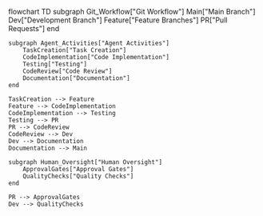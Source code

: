 flowchart TD
    subgraph Git_Workflow["Git Workflow"]
        Main["Main Branch"]
        Dev["Development Branch"]
        Feature["Feature Branches"]
        PR["Pull Requests"]
    end
    
    subgraph Agent_Activities["Agent Activities"]
        TaskCreation["Task Creation"]
        CodeImplementation["Code Implementation"]
        Testing["Testing"]
        CodeReview["Code Review"]
        Documentation["Documentation"]
    end
    
    TaskCreation --> Feature
    Feature --> CodeImplementation
    CodeImplementation --> Testing
    Testing --> PR
    PR --> CodeReview
    CodeReview --> Dev
    Dev --> Documentation
    Documentation --> Main
    
    subgraph Human_Oversight["Human Oversight"]
        ApprovalGates["Approval Gates"]
        QualityChecks["Quality Checks"]
    end
    
    PR --> ApprovalGates
    Dev --> QualityChecks